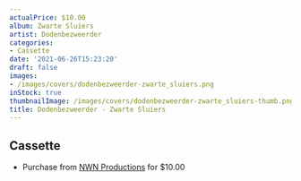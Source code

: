 ```yaml
---
actualPrice: $10.00
album: Zwarte Sluiers
artist: Dodenbezweerder
categories:
- Cassette
date: '2021-06-26T15:23:20'
draft: false
images:
- /images/covers/dodenbezweerder-zwarte_sluiers.png
inStock: true
thumbnailImage: /images/covers/dodenbezweerder-zwarte_sluiers-thumb.png
title: Dodenbezweerder - Zwarte Sluiers
---
```


## Cassette
* Purchase from [NWN Productions](http://shop.nwnprod.com/index.php?route=product/product&path=73&product_id=9000&sort=pd.name&order=ASC) for $10.00
